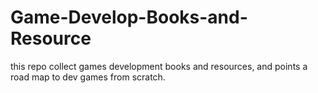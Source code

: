 # Game-Develop-Books-and-Resource
this repo collect games development books and resources, and points a road map to dev games from scratch.

